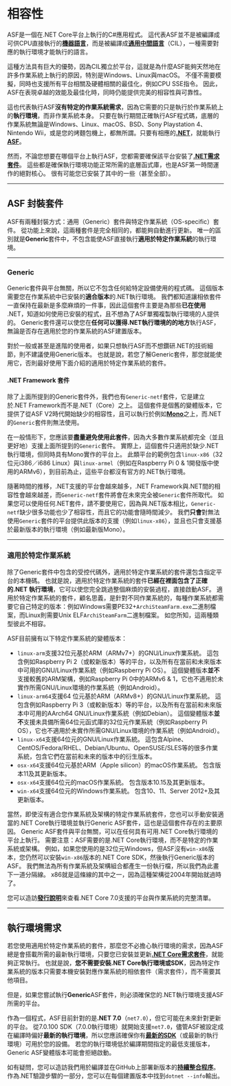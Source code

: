# 相容性

ASF是一個在.NET Core平台上執行的C#應用程式。 這代表ASF並不是被編譯成可供CPU直接執行的&#8203;**[機器語言](https://zh.wikipedia.org/zh-tw/机器语言)**&#8203;，而是被編譯成&#8203;**[通用中間語言](https://zh.wikipedia.org/zh-tw/通用中间语言)**&#8203;（CIL），一種需要對應的執行環境才能執行的語言。

這種方法具有巨大的優勢，因為CIL獨立於平台，這就是為什麼ASF能夠天然地在許多作業系統上執行的原因，特別是Windows、Linux與macOS。 不僅不需要模擬，同時也支援所有平台相關及硬體相關的最佳化，例如CPU SSE指令。 因此，ASF在表現卓越的效能及最佳化時，同時仍能提供完美的相容性與可靠性。

這也代表執行ASF&#8203;**沒有特定的作業系統需求**&#8203;，因為它需要的只是執行於作業系統上的&#8203;**執行環境**&#8203;，而非作業系統本身。 只要在執行期間正確執行ASF程式碼，底層的作業系統無論是Windows、Linux、macOS、BSD、Sony Playstation 4、Nintendo Wii，或是您的烤麵包機上，都無所謂。只要有相應的&#8203;**[.NET](https://dotnet.microsoft.com/download/dotnet)**&#8203;，就能執行&#8203;**[ASF](https://github.com/JustArchiNET/ArchiSteamFarm/releases/latest)**&#8203;。

然而，不論您想要在哪個平台上執行ASF，您都需要確保該平台安裝了&#8203;**[.NET需求套件](https://github.com/dotnet/core/blob/main/Documentation/prereqs.md)**&#8203;。 這些都是確保執行環境功能正常所需的底層函式庫，也是ASF第一時間運作的絕對核心。 很有可能您已安裝了其中的一些（甚至全部）。

---

## ASF 封裝套件

ASF有兩種封裝方式：通用（Generic）套件與特定作業系統（OS-specific）套件。 從功能上來說，這兩種套件是完全相同的，都能夠自動進行更新。 唯一的區別就是&#8203;**Generic**&#8203;套件中，不包含能使ASF直接執行&#8203;**適用於特定作業系統**&#8203;的執行環境。

---

### Generic

Generic套件與平台無關，所以它不包含任何給特定設備使用的程式碼。 這個版本需要您在作業系統中已安裝的&#8203;**適合版本**&#8203;的.NET執行環境。 我們都知道讓相依套件一直保持在最新是多麼麻煩的一件事，因此這個套件主要是為那些&#8203;**已在使用**&#8203;.NET，知道如何使用已安裝的程式，且不想為了ASF單獨複製執行環境的人提供的。 Generic套件還可以使您在&#8203;**任何可以獲得.NET執行環境的的地方**&#8203;執行ASF，無論是否存在適用於您的作業系統的ASF建置版本。

對於一般或甚至是進階的使用者，如果只想執行ASF而不想鑽研.NET的技術細節，則不建議使用Generic版本。 也就是說，若您了解Generic套件，那您就能使用它，否則最好使用下面介紹的適用於特定作業系統的套件。

#### .NET Framework 套件

除了上面所提到的Generic套件外，我們也有&#8203;`Generic-netf`&#8203;套件，它是建立於.NET Framework而不是.NET（Core）之上。 這個套件是個舊的變體版本，它提供了從ASF V2時代開始缺少的相容性，且可以執行於例如&#8203;**[Mono](https://www.mono-project.com)**&#8203;之上，而.NET的&#8203;`Generic`&#8203;套件則無法使用。

在一般情形下，您應該要&#8203;**盡量避免使用此套件**&#8203;，因為大多數作業系統都完全（並且更好地）支援上面所提到的&#8203;`Generic`&#8203;套件。 實際上，這個套件只適用於缺少.NET執行環境，但同時具有Mono實作的平台上。 此類平台的範例包含&#8203;`linux-x86`&#8203;（32位元i386／i686 Linux）與&#8203;`linux-armel`&#8203;（例如在Raspberry Pi 0 & 1開發版中使用的ARMv6），到目前為止，這些平台都沒有官方的.NET執行環境。

隨著時間的推移，.NET支援的平台會越來越多，.NET Framework與.NET間的相容性會越來越差，而&#8203;`Generic-netf`&#8203;套件將會在未來完全被&#8203;`Generic`&#8203;套件所取代。 如果您可以使用任何.NET套件，請不要使用它，因為與.NET版本相比，&#8203;`Generic-netf`&#8203;缺少很多功能也少了相容性，而且它的功能會隨時間減少。 我們&#8203;**只會**&#8203;對無法使用&#8203;`Generic`&#8203;套件的平台提供此版本的支援（例如&#8203;`linux-x86`&#8203;），並且也只會支援基於最新版本的執行環境（例如最新版Mono）。

---

### 適用於特定作業系統

除了Generic套件中包含的受控代碼外，適用於特定作業系統的套件還包含指定平台的本機碼。 也就是說，適用於特定作業系統的套件&#8203;**已經在裡面包含了正確的.NET 執行環境**&#8203;，它可以使您完全跳過整個麻煩的安裝過程，直接啟動ASF。 適用於特定作業系統的套件，顧名思義，是針對不同作業系統的，每種作業系統都需要它自己特定的版本：例如Windows需要PE32+ &#8203;`ArchiSteamFarm.exe`&#8203;二進制檔案，而Linux則需要Unix ELF &#8203;`ArchiSteamFarm`&#8203;二進制檔案。 如您所知，這兩種類型彼此不相容。

ASF目前擁有以下特定作業系統的變體版本：

- `linux-arm`&#8203;支援32位元基於ARM（ARMv7+）的GNU/Linux作業系統。 這包含例如Raspberry Pi 2（或較新版本）等的平台，以及所有在當前和未來版本中可用的GNU/Linux作業系統（例如Raspberry Pi OS）。 這個變體版本&#8203;**並不**&#8203;支援較舊的ARM架構，例如Raspberry Pi 0中的ARMv6 & 1，它也不適用於未實作所需GNU/Linux環境的作業系統（例如Android）。
- `linux-arm64`&#8203;支援64 位元基於ARM（ARMv8+）的GNU/Linux作業系統。 這包含例如Raspberry Pi 3（或較新版本）等的平台，以及所有在當前和未來版本中可用的AArch64 GNU/Linux作業系統（例如Debian）。 這個變體版本&#8203;**並不**&#8203;支援未具備所需64位元函式庫的32位元作業系統（例如Raspberry Pi OS），它也不適用於未實作所需GNU/Linux環境的作業系統（例如Android）。
- `linux-x64`&#8203;支援64位元的GNU/Linux作業系統。 這包含Alpine、CentOS/Fedora/RHEL、Debian/Ubuntu、OpenSUSE/SLES等的很多作業系統，包含它們在當前和未來的版本中的衍生版本。
- `osx-x64`&#8203;支援64位元基於ARM（Apple silicon）的macOS作業系統。 包含版本11及其更新版本。
- `osx-x64`&#8203;支援64位元的macOS作業系統。 包含版本10.15及其更新版本。
- `win-x64`&#8203;支援64位元的Windows作業系統。 包含10、11、Server 2012+及其更新版本。

當然，即使沒有適合您作業系統及架構的特定作業系統套件，您也可以手動安裝適當的.NET Core執行環境並執行Generic ASF套件，這也是這個套件存在的主要原因。 Generic ASF套件與平台無關，可以在任何具有可用.NET Core執行環境的平台上執行。 需要注意：ASF需要的是.NET Core執行環境，而不是特定的作業系統或架構。 例如，如果您使用的是32位元Windows，但ASF沒有&#8203;`win-x86`&#8203;版本，您仍然可以安裝&#8203;`win-x86`&#8203;版本的.NET Core SDK，然後執行Generic版本的ASF。 我們無法為所有作業系統及架構組合都產生一份執行檔，所以我們為此畫下一道分隔線。 x86就是這條線的其中之一，因為這種架構從2004年開始就過時了。

您可以造訪​&#8203;**[發行說明​](https://github.com/dotnet/core/blob/main/release-notes/7.0/supported-os.md)**&#8203;來查看.NET Core 7.0支援的平台與作業系統的完整清單。

---

## 執行環境需求

若您使用適用於特定作業系統的套件，那麼您不必擔心執行環境的需求，因為ASF總是會搭載所需的最新執行環境，只要您已安裝並更新&#8203;**[.NET Core需求套件](https://github.com/dotnet/core/blob/main/Documentation/prereqs.md)**&#8203;，就能夠正常執行。 也就是說，&#8203;**您不需要安裝.NET Core執行環境或SDK**&#8203;，因為特定作業系統的版本只需要本機安裝對應作業系統的相依套件（需求套件），而不需要其他項目。

但是，如果您嘗試執行&#8203;**Generic**&#8203; ASF套件，則必須確保您的.NET執行環境支援ASF所需的平台。

作為一個程式，ASF目前針對的是&#8203;**.NET 7.0**&#8203;（&#8203;`net7.0`&#8203;），但它可能在未來針對更新的平台。 從7.0.100 SDK（7.0.0執行環境）就開始支援&#8203;`net7.0`&#8203;，儘管ASF被設定成在編譯時偏好&#8203;**最新的執行環境**&#8203;，所以您應該確保你有&#8203;**[最新的SDK](https://dotnet.microsoft.com/download)**&#8203;（或最新的執行環境）可用於您的設備。 若您的執行環境低於編譯期間指定的最低支援版本，Generic ASF變體版本可能會拒絕啟動。

如有疑問，您可以造訪我們用於編譯並在GitHub上部署新版本的&#8203;**[持續整合程序](https://github.com/JustArchiNET/ArchiSteamFarm/actions/workflows/publish.yml?query=branch%3Amain)**&#8203;。 作為.NET驗證步驟的一部分，您可以在每個建置版本中找到&#8203;`dotnet --info`&#8203;輸出。